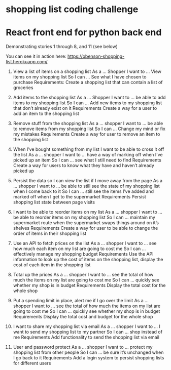 # shopping list coding challenge
# React front end for python back end
Demonstrating stories 1 through 8, and 11 (see below)

You can see it in action here: https://obenson-shopping-list.herokuapp.com/

1. View a list of items on a shopping list
As a … Shopper
I want to … View items on my shopping list
So I can … See what I have chosen to purchase
Requirements:
Create a shopping list that can contain a list of groceries

2. Add items to the shopping list
As a … Shopper
I want to … be able to add items to my shopping list
So I can … Add new items to my shopping list that don’t already exist on it
Requirements
Create a way for a user to add an item to the shopping list

3. Remove stuff from the shopping list
As a … shopper
I want to … be able to remove items from my shopping list
So I can … Change my mind or fix my mistakes
Requirements
Create a way for user to remove an item to the shopping list

4. When I’ve bought something from my list I want to be able to cross it off the list
As a … shopper
I want to … have a way of marking off when I’ve picked up an item
So I can … see what I still need to find
Requirements
Create a way for users to know what they have and haven’t already picked up

5. Persist the data so I can view the list if I move away from the page
As a … shopper
I want to … be able to still see the state of my shopping list when I come back to it
So I can … still see the items I’ve added and marked off when I get to the supermarket
Requirements
Persist shopping list state between page visits

6. I want to be able to reorder items on my list
As a … shopper
I want to … be able to reorder items on my shopping list
So I can … maintain my supermarket route when the supermarket swaps things around
on it’s shelves
Requirements
Create a way for user to be able to change the order of items in their shopping list

7. Use an API to fetch prices on the list
As a … shopper
I want to … see how much each item on my list are going to cost me
So I can … effectively manage my shopping budget
Requirements
Use the API information to look up the cost of items on the
shopping list, display the cost of each item in the shopping list

8. Total up the prices
As a … shopper
I want to … see the total of how much the items on my list are going to cost me
So I can … quickly see whether my shop is in budget
Requirements
Display the total cost for the whole shop

9. Put a spending limit in place, alert me if I go over the limit
As a … shopper
I want to … see the total of how much the items on my list are going to cost me
So I can … quickly see whether my shop is in budget
Requirements
Display the total cost and budget for the whole shop

10. I want to share my shopping list via email
As a … shopper
I want to … I want to send my shopping list to my partner
So I can … shop instead of me
Requirements
Add functionality to send the shopping list via email

11. User and password protect
As a … shopper
I want to … protect my shopping list from other people
So I can … be sure it’s unchanged when I go back to it
Requirements
Add a login system to persist shopping lists for different users
